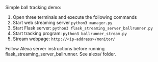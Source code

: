 Simple ball tracking demo:

1. Open three terminals and execute the following commands
1. Start web streaming server `python3 manager.py`
1. Start Flask server: `python3 flask_streaming_server_ballrunner.py`
1. Start tracking program: `python3 ballrunner_stream.py`
1. Stream webpage: `http://<ip-address>/monitor/`

Follow Alexa server instructions before running flask_streaming_server_ballrunner. See alexa/ folder.